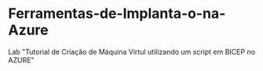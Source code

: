 # Ferramentas-de-Implanta-o-na-Azure
Lab "Tutorial de Criação de Máquina Virtul utilizando um script em BICEP no AZURE"
